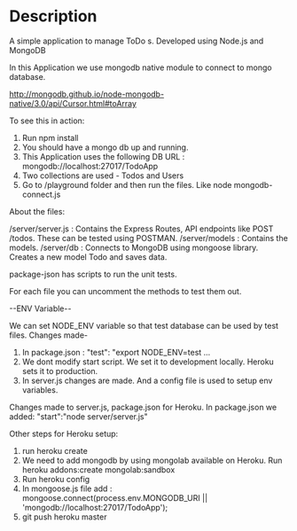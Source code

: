 # Description
A simple application to manage ToDo s. Developed using Node.js and MongoDB

In this Application we use mongodb native module to connect to mongo database.

http://mongodb.github.io/node-mongodb-native/3.0/api/Cursor.html#toArray

To see this in action:

1. Run npm install
2. You should have a mongo db up and running.
3. This Application uses the following
    DB URL : mongodb://localhost:27017/TodoApp
4. Two collections are used - Todos and Users    
5. Go to /playground folder and then run the files. Like node mongodb-connect.js

About the files:

/server/server.js : Contains the Express Routes, API endpoints like POST /todos. These can be tested using POSTMAN.
/server/models : Contains the models.
/server/db : Connects to MongoDB using mongoose library. Creates a new model Todo and saves data.

package-json has scripts to run the unit tests.

For each file you can uncomment the methods to test them out.

--ENV Variable--

We can set NODE_ENV variable so that test database can be used by test files. Changes made-
1. In package.json : "test": "export NODE_ENV=test ...
2. We dont modify start script. We set it to development locally. Heroku sets it to production.
3. In server.js changes are made. And a config file is used to setup env variables. 

Changes made to server.js, package.json for Heroku.
In package.json we added: "start":"node server/server.js"

Other steps for Heroku setup:
1. run heroku create
2. We need to add mongodb by using mongolab available on Heroku.
    Run heroku addons:create mongolab:sandbox
3. Run heroku config
4. In mongoose.js file add : mongoose.connect(process.env.MONGODB_URI || 'mongodb://localhost:27017/TodoApp');
5. git push heroku master
